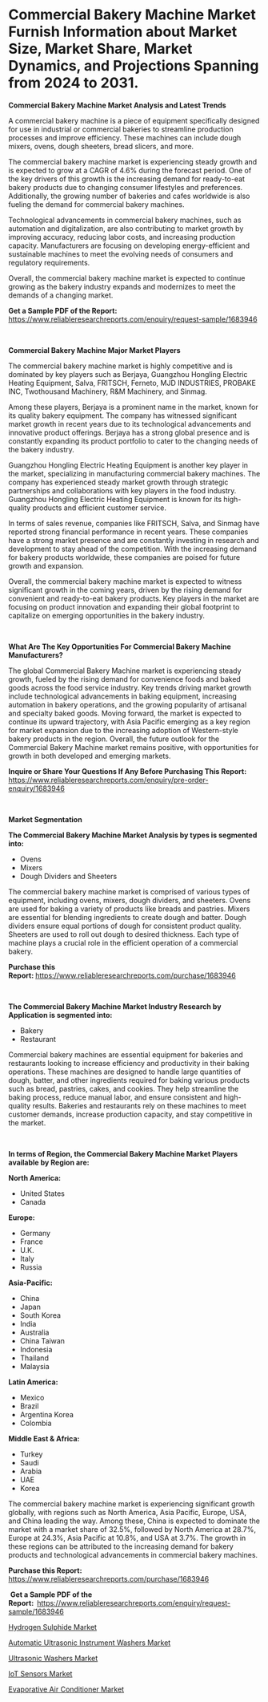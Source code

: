 <p><h1>Commercial Bakery Machine Market Furnish Information about Market Size, Market Share, Market Dynamics, and Projections Spanning from 2024 to 2031.</h1></p><p><strong>Commercial Bakery Machine Market Analysis and Latest Trends</strong></p>
<p><p>A commercial bakery machine is a piece of equipment specifically designed for use in industrial or commercial bakeries to streamline production processes and improve efficiency. These machines can include dough mixers, ovens, dough sheeters, bread slicers, and more.</p><p>The commercial bakery machine market is experiencing steady growth and is expected to grow at a CAGR of 4.6% during the forecast period. One of the key drivers of this growth is the increasing demand for ready-to-eat bakery products due to changing consumer lifestyles and preferences. Additionally, the growing number of bakeries and cafes worldwide is also fueling the demand for commercial bakery machines.</p><p>Technological advancements in commercial bakery machines, such as automation and digitalization, are also contributing to market growth by improving accuracy, reducing labor costs, and increasing production capacity. Manufacturers are focusing on developing energy-efficient and sustainable machines to meet the evolving needs of consumers and regulatory requirements.</p><p>Overall, the commercial bakery machine market is expected to continue growing as the bakery industry expands and modernizes to meet the demands of a changing market.</p></p>
<p><strong>Get a Sample PDF of the Report:&nbsp;</strong> <a href="https://www.reliableresearchreports.com/enquiry/request-sample/1683946">https://www.reliableresearchreports.com/enquiry/request-sample/1683946</a></p>
<p>&nbsp;</p>
<p><strong>Commercial Bakery Machine Major Market Players</strong></p>
<p><p>The commercial bakery machine market is highly competitive and is dominated by key players such as Berjaya, Guangzhou Hongling Electric Heating Equipment, Salva, FRITSCH, Ferneto, MJD INDUSTRIES, PROBAKE INC, Twothousand Machinery, R&M Machinery, and Sinmag.</p><p>Among these players, Berjaya is a prominent name in the market, known for its quality bakery equipment. The company has witnessed significant market growth in recent years due to its technological advancements and innovative product offerings. Berjaya has a strong global presence and is constantly expanding its product portfolio to cater to the changing needs of the bakery industry.</p><p>Guangzhou Hongling Electric Heating Equipment is another key player in the market, specializing in manufacturing commercial bakery machines. The company has experienced steady market growth through strategic partnerships and collaborations with key players in the food industry. Guangzhou Hongling Electric Heating Equipment is known for its high-quality products and efficient customer service.</p><p>In terms of sales revenue, companies like FRITSCH, Salva, and Sinmag have reported strong financial performance in recent years. These companies have a strong market presence and are constantly investing in research and development to stay ahead of the competition. With the increasing demand for bakery products worldwide, these companies are poised for future growth and expansion.</p><p>Overall, the commercial bakery machine market is expected to witness significant growth in the coming years, driven by the rising demand for convenient and ready-to-eat bakery products. Key players in the market are focusing on product innovation and expanding their global footprint to capitalize on emerging opportunities in the bakery industry.</p></p>
<p>&nbsp;</p>
<p><strong>What Are The Key Opportunities For Commercial Bakery Machine Manufacturers?</strong></p>
<p><p>The global Commercial Bakery Machine market is experiencing steady growth, fueled by the rising demand for convenience foods and baked goods across the food service industry. Key trends driving market growth include technological advancements in baking equipment, increasing automation in bakery operations, and the growing popularity of artisanal and specialty baked goods. Moving forward, the market is expected to continue its upward trajectory, with Asia Pacific emerging as a key region for market expansion due to the increasing adoption of Western-style bakery products in the region. Overall, the future outlook for the Commercial Bakery Machine market remains positive, with opportunities for growth in both developed and emerging markets.</p></p>
<p><strong>Inquire or Share Your Questions If Any Before Purchasing This Report:</strong> <a href="https://www.reliableresearchreports.com/enquiry/pre-order-enquiry/1683946">https://www.reliableresearchreports.com/enquiry/pre-order-enquiry/1683946</a></p>
<p>&nbsp;</p>
<p><strong>Market Segmentation</strong></p>
<p><strong>The Commercial Bakery Machine Market Analysis by types is segmented into:</strong></p>
<p><ul><li>Ovens</li><li>Mixers</li><li>Dough Dividers and Sheeters</li></ul></p>
<p><p>The commercial bakery machine market is comprised of various types of equipment, including ovens, mixers, dough dividers, and sheeters. Ovens are used for baking a variety of products like breads and pastries. Mixers are essential for blending ingredients to create dough and batter. Dough dividers ensure equal portions of dough for consistent product quality. Sheeters are used to roll out dough to desired thickness. Each type of machine plays a crucial role in the efficient operation of a commercial bakery.</p></p>
<p><strong>Purchase this Report:&nbsp;</strong><a href="https://www.reliableresearchreports.com/purchase/1683946">https://www.reliableresearchreports.com/purchase/1683946</a></p>
<p>&nbsp;</p>
<p><strong>The Commercial Bakery Machine Market Industry Research by Application is segmented into:</strong></p>
<p><ul><li>Bakery</li><li>Restaurant</li></ul></p>
<p><p>Commercial bakery machines are essential equipment for bakeries and restaurants looking to increase efficiency and productivity in their baking operations. These machines are designed to handle large quantities of dough, batter, and other ingredients required for baking various products such as bread, pastries, cakes, and cookies. They help streamline the baking process, reduce manual labor, and ensure consistent and high-quality results. Bakeries and restaurants rely on these machines to meet customer demands, increase production capacity, and stay competitive in the market.</p></p>
<p>&nbsp;</p>
<p><strong>In terms of Region, the Commercial Bakery Machine Market Players available by Region are:</strong></p>
<p>
    <p> <strong> North America: </strong>
        <ul>
            <li>United States</li>
            <li>Canada</li>
        </ul>
        </p> 
    <p> <strong> Europe: </strong>
        <ul>
            <li>Germany</li>
            <li>France</li>
            <li>U.K.</li>
            <li>Italy</li>
            <li>Russia</li>
        </ul>
        </p> 
    <p> <strong> Asia-Pacific: </strong>
        <ul>
            <li>China</li>
            <li>Japan</li>
            <li>South Korea</li>
            <li>India</li>
            <li>Australia</li>
            <li>China Taiwan</li>
            <li>Indonesia</li>
            <li>Thailand</li>
            <li>Malaysia</li>
        </ul>
        </p> 
    <p> <strong> Latin America: </strong>
        <ul>
            <li>Mexico</li>
            <li>Brazil</li>
            <li>Argentina Korea</li>
            <li>Colombia</li>
        </ul>
        </p> 
    <p> <strong> Middle East & Africa: </strong>
        <ul>
            <li>Turkey</li>
            <li>Saudi</li>
            <li>Arabia</li>
            <li>UAE</li>
            <li>Korea</li>
        </ul>
    </p>
    </p>
<p><p>The commercial bakery machine market is experiencing significant growth globally, with regions such as North America, Asia Pacific, Europe, USA, and China leading the way. Among these, China is expected to dominate the market with a market share of 32.5%, followed by North America at 28.7%, Europe at 24.3%, Asia Pacific at 10.8%, and USA at 3.7%. The growth in these regions can be attributed to the increasing demand for bakery products and technological advancements in commercial bakery machines.</p></p>
<p><strong>Purchase this Report: </strong><a href="https://www.reliableresearchreports.com/purchase/1683946">https://www.reliableresearchreports.com/purchase/1683946</a></p>
<p>&nbsp;<strong>Get a Sample PDF of the Report:&nbsp;&nbsp;</strong><a href="https://www.reliableresearchreports.com/enquiry/request-sample/1683946">https://www.reliableresearchreports.com/enquiry/request-sample/1683946</a></p>
<p><strong></strong></p>
<p><p><a href="https://issuu.com/reportprime-2/docs/hydrogen-sulphide-market-size-2030.pptx">Hydrogen Sulphide Market</a></p><p><a href="https://github.com/nicoletavirag/Market-Research-Report-List-2/blob/main/automatic-ultrasonic-instrument-washers-market.md">Automatic Ultrasonic Instrument Washers Market</a></p><p><a href="https://github.com/mauripalmi/Market-Research-Report-List-2/blob/main/ultrasonic-washers-market.md">Ultrasonic Washers Market</a></p><p><a href="https://medium.com/@emiliomartelli542/iot-sensors-market-insights-into-market-cagr-market-trends-and-growth-strategies-8cd0bf5f36ae">IoT Sensors Market</a></p><p><a href="https://medium.com/@darrensipes2023/evaporative-air-conditioner-market-research-report-its-history-and-forecast-2024-to-2031-cfd3665945fe">Evaporative Air Conditioner Market</a></p></p>
